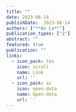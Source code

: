 ```yaml
---
title: ""
date: 2023-06-14
publishDate:  2023-06-14
authors: ["**An La**"]
publication_types: ["2"]
abstract: ""
featured: true
publication: ""
links:
  - icon_pack: fas
    icon: scroll
    name: Link
    url: ''
  - icon_pack: ai
    icon: open-data
    name: Open-data
    url: ''
---
```


